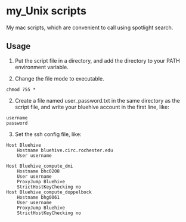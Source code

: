 # my_Unix scripts
My mac scripts, which are convenient to call using spotlight search.

## Usage

1. Put the script file in a directory, and add the directory to your PATH environment variable.

2. Change the file mode to executable.
```
chmod 755 *
```

2. Create a file named user_password.txt in the same directory as the script file, and write your bluehive account in the first line, like:

```
username
password
```

3. Set the ssh config file, like:

```
Host Bluehive
	Hostname bluehive.circ.rochester.edu
	User username

Host Bluehive_compute_dmi
	Hostname bhc0208
	User username
	ProxyJump Bluehive
    StrictHostKeyChecking no
Host Bluehive_compute_doppelbock
	Hostname bhg0061
	User username
	ProxyJump Bluehive
	StrictHostKeyChecking no
```



